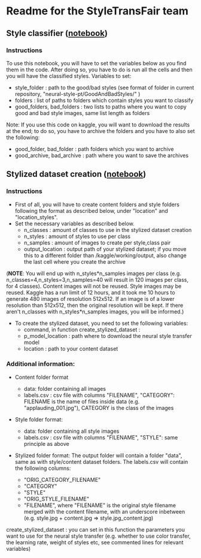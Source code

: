 # Readme for the StyleTransFair team

## Style classifier ([notebook](https://github.com/Dorin-D/neural-style-pt/blob/master/stylefeatures.ipynb))

### Instructions
To use this notebook, you will have to set the variables below as you find them in the code. After doing so, you have to do is run all the cells and then you will have the classified styles.
Variables to set: 
  * style_folder : path to the good/bad styles (see format of folder in current repository, "neural-style-pt/GoodAndBadStyles/" )
  * folders : list of paths to folders which contain styles you want to classify
  * good_folders, bad_folders : two lists to paths where you want to copy good and bad style images, same list length as folders

Note: If you use this code on kaggle, you will want to download the results at the end; to do so, you have to archive the folders and you have to also set the following:
  * good_folder, bad_folder : path folders which you want to archive
  * good_archive, bad_archive : path where you want to save the archives

## Stylized dataset creation ([notebook](https://github.com/Dorin-D/neural-style-pt/blob/master/create-stylized-dataset.ipynb))

### Instructions
* First of all, you will have to create content folders and style folders following the format as described below, under "location" and "location_styles".
* Set the necessary variables as described below. 
  * n_classes : amount of classes to use in the stylized dataset creation
  * n_styles : amount of styles to use per class
  * n_samples : amount of images to create per style,class pair
  * output_location : output path of your stylized dataset; if you move this to a different folder than /kaggle/working/output, also change the last cell where you create the archive



(**NOTE**: You will end up with n_styles\*n_samples images per class (e.g. n_classes=4,n_styles=3,n_samples=40 will result in 120 images per class, for 4 classes). Content images will not be reused. Style images may be reused. Kaggle has a run limit of 12 hours, and it took me 10 hours to generate 480 images of resolution 512x512.
If an image is of a lower resolution than 512x512, then the original resolution will be kept. 
If there aren't n_classes with n_styles*n_samples images, you will be informed.)


* To create the stylized dataset, you need to set the following variables:
  * command, in function create_stylized_dataset : 
  * p_model_location : path where to download the neural style transfer model
  * location : path to your content dataset

### Additional information:
* Content folder format
  * data: folder containing all images
  * labels.csv : csv file with columns "FILENAME", "CATEGORY": FILENAME is the name of files inside data (e.g. "applauding_001.jpg"), CATEGORY is the class of the images

* Style folder format:
  * data: folder containing all style images
  * labels.csv : csv file with columns "FILENAME", "STYLE": same principle as above



* Stylized folder format:
The output folder will contain a folder "data", same as with style/content dataset folders. The labels.csv will contain the following columns:
  * "ORIG_CATEGORY_FILENAME"
  * "CATEGORY"
  * "STYLE"
  * "ORIG_STYLE_FILENAME"
  * "FILENAME", where "FILENAME" is the original style filename merged with the content filename, with an underscore inbetween (e.g. style.jpg + content.jpg => style.jpg_content.jpg)
 
create_stylized_dataset : you can set in this function the parameters you want to use for the neural style transfer (e.g. whether to use color transfer, the learning rate, weight of styles etc, see commented lines for relevant variables)


